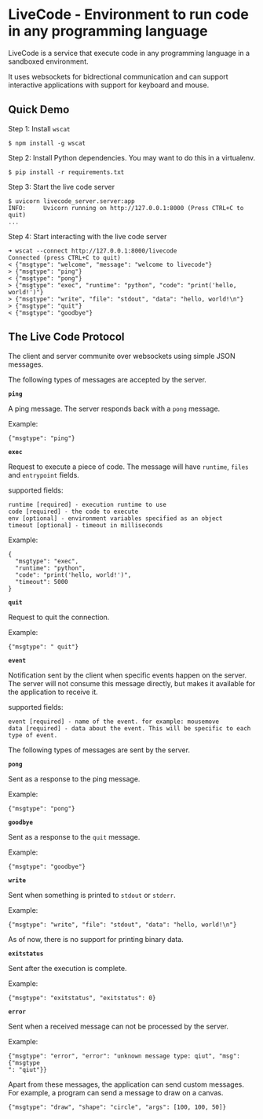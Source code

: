 # LiveCode - Environment to run code in any programming language

LiveCode is a service that execute code in any programming language in a sandboxed environment.

It uses websockets for bidrectional communication and can support interactive applications with support for keyboard and mouse.

## Quick Demo

Step 1: Install `wscat`

```
$ npm install -g wscat
```

Step 2: Install Python dependencies. You may want to do this in a virtualenv.

```
$ pip install -r requirements.txt
```

Step 3: Start the live code server

```
$ uvicorn livecode_server.server:app
INFO:     Uvicorn running on http://127.0.0.1:8000 (Press CTRL+C to quit)
...
```

Step 4: Start interacting with the live code server

```
➜ wscat --connect http://127.0.0.1:8000/livecode
Connected (press CTRL+C to quit)
< {"msgtype": "welcome", "message": "welcome to livecode"}
> {"msgtype": "ping"}
< {"msgtype": "pong"}
> {"msgtype": "exec", "runtime": "python", "code": "print('hello, world!')"}
> {"msgtype": "write", "file": "stdout", "data": "hello, world!\n"}
> {"msgtype": "quit"}
< {"msgtype": "goodbye"}
```

## The Live Code Protocol

The client and server communite over websockets using simple JSON messages.

The following types of messages are accepted by the server.

**`ping`**

A ping message. The server responds back with a `pong` message.

Example:

```
{"msgtype": "ping"}
```

**`exec`**

Request to execute a piece of code. The message will have `runtime`, `files` and `entrypoint` fields.

supported fields:
```
runtime [required] - execution runtime to use
code [required] - the code to execute
env [optional] - environment variables specified as an object
timeout [optional] - timeout in milliseconds
```

Example:

```
{
  "msgtype": "exec",
  "runtime": "python",
  "code": "print('hello, world!')",
  "timeout": 5000
}
```

**`quit`**

Request to quit the connection.

Example:

```
{"msgtype": " quit"}
```

**`event`**

Notification sent by the client when specific events happen on the server.
The server will not consume this message directly, but makes it available
for the application to receive it.

supported fields:
```
event [required] - name of the event. for example: mousemove
data [required] - data about the event. This will be specific to each type of event.
```

The following types of messages are sent by the server.

**`pong`**

Sent as a response to the ping message.

Example:

```
{"msgtype": "pong"}
```

**`goodbye`**

Sent as a response to the `quit` message.

Example:

```
{"msgtype": "goodbye"}
```

**`write`**

Sent when something is printed to `stdout` or `stderr`.

Example:

```
{"msgtype": "write", "file": "stdout", "data": "hello, world!\n"}
```

As of now, there is no support for printing binary data.

**`exitstatus`**

Sent after the execution is complete.

Example:

```
{"msgtype": "exitstatus", "exitstatus": 0}
```

**`error`**

Sent when a received message can not be processed by the server.

Example:

```
{"msgtype": "error", "error": "unknown message type: qiut", "msg": {"msgtype
": "qiut"}}
```

Apart from these messages, the application can send custom messages.
For example, a program can send a message to draw on a canvas.

```
{"msgtype": "draw", "shape": "circle", "args": [100, 100, 50]}
```
